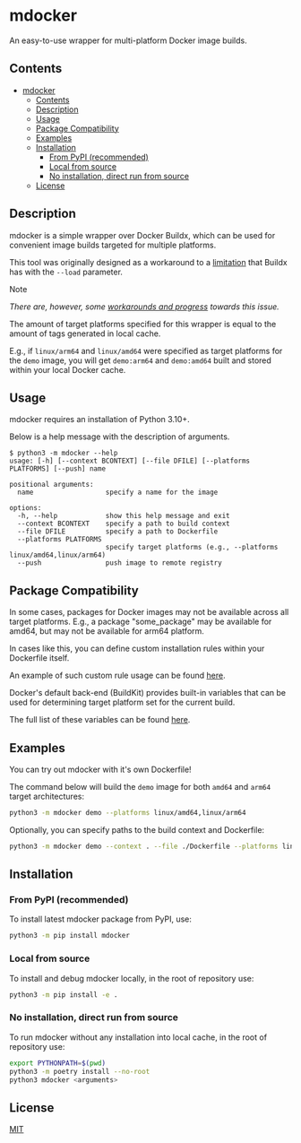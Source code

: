# mdocker

An easy-to-use wrapper for multi-platform Docker image builds.

## Contents

- [mdocker](#mdocker)
  - [Contents](#contents)
  - [Description](#description)
  - [Usage](#usage)
  - [Package Compatibility](#package-compatibility)
  - [Examples](#examples)
  - [Installation](#installation)
    - [From PyPI (recommended)](#from-pypi-recommended)
    - [Local from source](#local-from-source)
    - [No installation, direct run from source](#no-installation-direct-run-from-source)
  - [License](#license)

## Description

mdocker is a simple wrapper over Docker Buildx, which can be used for convenient image builds targeted for multiple platforms.

This tool was originally designed as a workaround to a [limitation](https://github.com/docker/buildx/issues/59) that Buildx has with the `--load` parameter.

> [!NOTE]
> *There are, however, some [workarounds and progress](https://github.com/docker/roadmap/issues/371) towards this issue.*

The amount of target platforms specified for this wrapper is equal to the amount of tags generated in local cache.

E.g., if `linux/arm64` and `linux/amd64` were specified as target platforms for the `demo` image, you will get `demo:arm64` and `demo:amd64` built and stored within your local Docker cache.

## Usage

mdocker requires an installation of Python 3.10+.

Below is a help message with the description of arguments.

```help
$ python3 -m mdocker --help
usage: [-h] [--context BCONTEXT] [--file DFILE] [--platforms PLATFORMS] [--push] name

positional arguments:
  name                  specify a name for the image

options:
  -h, --help            show this help message and exit
  --context BCONTEXT    specify a path to build context
  --file DFILE          specify a path to Dockerfile
  --platforms PLATFORMS
                        specify target platforms (e.g., --platforms linux/amd64,linux/arm64)
  --push                push image to remote registry
```

## Package Compatibility

In some cases, packages for Docker images may not be available across all target platforms.
E.g., a package "some_package" may be available for amd64, but may not be available for arm64 platform.

In cases like this, you can define custom installation rules within your Dockerfile itself.

An example of such custom rule usage can be found [here](https://raw.githubusercontent.com/seppzer0/mdocker/main/Dockerfile#L16).

Docker's default back-end (BuildKit) provides built-in variables that can be used for determining target platform set for the current build.

The full list of these variables can be found [here](https://docs.docker.com/reference/dockerfile#automatic-platform-args-in-the-global-scope).

## Examples

You can try out mdocker with it's own Dockerfile!

The command below will build the `demo` image for both `amd64` and `arm64` target architectures:

```sh
python3 -m mdocker demo --platforms linux/amd64,linux/arm64
```

Optionally, you can specify paths to the build context and Dockerfile:

```sh
python3 -m mdocker demo --context . --file ./Dockerfile --platforms linux/amd64,linux/arm64
```

## Installation

### From PyPI (recommended)

To install latest mdocker package from PyPI, use:

```sh
python3 -m pip install mdocker
```

### Local from source

To install and debug mdocker locally, in the root of repository use:

```sh
python3 -m pip install -e .
```

### No installation, direct run from source

To run mdocker without any installation into local cache, in the root of repository use:

```sh
export PYTHONPATH=$(pwd)
python3 -m poetry install --no-root
python3 mdocker <arguments>
```

## License

[MIT](https://raw.githubusercontent.com/seppzer0/mdocker/main/LICENSE.md)
